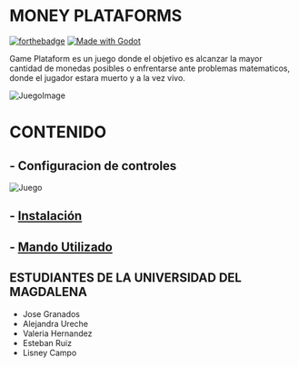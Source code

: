 # MONEY PLATAFORMS

[![forthebadge](http://forthebadge.com/images/badges/made-with-python.svg)](http://forthebadge.com)
[![Made with Godot](https://img.shields.io/badge/Made%20with-Godot-478CBF?style=for-the-badge&logo=godot%20engine&logoColor=white)](https://godotengine.org)

Game Plataform es un juego donde el objetivo es alcanzar la mayor cantidad de monedas posibles o enfrentarse ante problemas matematicos, donde el jugador estara muerto y a la vez vivo.

![JuegoImage](https://i.postimg.cc/J0qB8L6Q/Blue-Illustration-Game-Presentation-3.jpg)

# CONTENIDO
## - Configuracion de controles
![Juego](https://i.postimg.cc/nzBK9Nzy/Blue-Illustration-Game-Presentation-2.jpg)
## - [Instalación](https://github.com/mcangen/gamePlataforms/releases/tag/v1.0-alpha)
## - [Mando Utilizado](https://github.com/mcangen/ElectronicMando)

## ESTUDIANTES DE LA UNIVERSIDAD DEL MAGDALENA
- Jose Granados 
- Alejandra Ureche
- Valeria Hernandez
- Esteban Ruiz
- Lisney Campo
